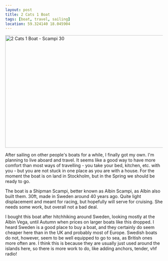 ```yaml
---
layout: post
title: 2 Cats 1 Boat
tags: [boat, travel, sailing]
location: 59.324140 18.045904
---
```



<img src="https://c5.staticflickr.com/6/5836/30583122980_5ebe6a8ef3_z.jpg"
width="640" height="360" alt="2 Cats 1 Boat - Scampi 30">

After sailing on other people's boats for a while, I finally got my own. I'm
planning to live aboard and travel. It seems like a good way to have more
comfort than most ways of travelling - you take your bed, kitchen, etc. with
you - but you are not stuck in one place as you are with a house. For the
moment the boat is on land in Stockholm, but in the Spring we should be ready
to go.

The boat is a Shipman Scampi, better known as Albin Scampi, as Albin also
built them. 30ft, made in Sweden around 40 years ago. Quite light displacement
and meant for racing, but hopefully will serve for cruising. She needs some
work, but overall not a bad deal.

I bought this boat after hitchhiking around Sweden, looking mostly at the Albin
Vega, until Autumn when prices on larger boats like this dropped. I heard
Sweden is a good place to buy a boat, and they certainly do seem cheaper here
than in the UK and probably most of Europe. Swedish boats do not, however,
seem to be well equipped to go to sea, as British ones more often are. I think
this is because they are usually just used around the islands here, so there
is more work to do, like adding anchors, tender, vhf radio!